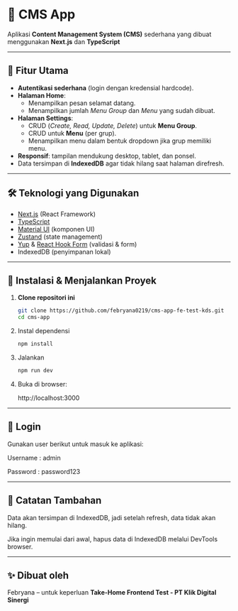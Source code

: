 # 📌 CMS App

Aplikasi **Content Management System (CMS)** sederhana yang dibuat menggunakan **Next.js** dan **TypeScript**

---

## 🚀 Fitur Utama

- **Autentikasi sederhana** (login dengan kredensial hardcode).
- **Halaman Home**:
  - Menampilkan pesan selamat datang.
  - Menampilkan jumlah *Menu Group* dan *Menu* yang sudah dibuat.
- **Halaman Settings**:
  - CRUD (*Create, Read, Update, Delete*) untuk **Menu Group**.
  - CRUD untuk **Menu** (per grup).
  - Menampilkan menu dalam bentuk dropdown jika grup memiliki menu.
- **Responsif**: tampilan mendukung desktop, tablet, dan ponsel.
- Data tersimpan di **IndexedDB** agar tidak hilang saat halaman direfresh.

---

## 🛠️ Teknologi yang Digunakan

- [Next.js](https://nextjs.org/) (React Framework)
- [TypeScript](https://www.typescriptlang.org/)
- [Material UI](https://mui.com/) (komponen UI)
- [Zustand](https://zustand-demo.pmnd.rs/) (state management)
- [Yup](https://github.com/jquense/yup) & [React Hook Form](https://react-hook-form.com/) (validasi & form)
- IndexedDB (penyimpanan lokal)

---

## 🔧 Instalasi & Menjalankan Proyek

1. **Clone repositori ini**

    ```bash
    git clone https://github.com/febryana0219/cms-app-fe-test-kds.git
    cd cms-app
    ```

2. Instal dependensi

    ```bash
    npm install
    ```

3. Jalankan 
    ```bash
    npm run dev
    ```

4. Buka di browser:

    http://localhost:3000

---

## 🔑 Login

Gunakan user berikut untuk masuk ke aplikasi:

Username : admin

Password : password123

---

## 🧩 Catatan Tambahan

Data akan tersimpan di IndexedDB, jadi setelah refresh, data tidak akan hilang.

Jika ingin memulai dari awal, hapus data di IndexedDB melalui DevTools browser.

---

## ✨ Dibuat oleh

Febryana – untuk keperluan **Take-Home Frontend Test - PT Klik Digital Sinergi**
